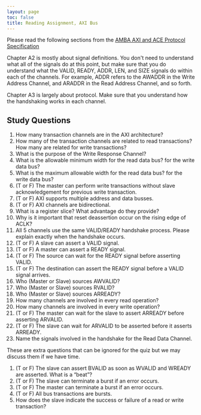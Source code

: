 ```yaml
---
layout: page
toc: false
title: Reading Assignment, AXI Bus
---
```


Please read the following sections from the [AMBA AXI and ACE Protocol Specification](http://www.gstitt.ece.ufl.edu/courses/fall15/eel4720_5721/labs/refs/AXI4_specification.pdf)

Chapter A2 is mostly about signal definitions. You don't need to understand what all of the signals do at this point, but make sure that you do understand what the VALID, READY, ADDR, LEN, and SIZE signals do within each of the channels. For example, ADDR refers to the AWADDR in the Write Address Channel, and ARADDR in the Read Address Channel, and so forth.

Chapter A3 is largely about protocol. Make sure that you understand how the handshaking works in each channel.

## Study Questions
1. How many transaction channels are in the AXI architecture?
1. How many of the transaction channels are related to read transactions? How many are related for write transactions?
1. What is the purpose of the Write Response Channel?
1. What is the allowable minimum width for the read data bus? for the write data bus?
1. What is the maximum allowable width for the read data bus? for the write data bus?
1. (T or F) The master can perform write transactions without slave acknowledgement for previous write transaction.
1. (T or F) AXI supports multiple address and data busses.
1. (T or F) AXI channels are bidirectional.
1. What is a register slice? What advantage do they provide?
1. Why is it important that reset deassertion occur on the rising edge of ACLK?
1. All 5 channels use the same VALID/READY handshake process. Please explain exactly when the handshake occurs.
1. (T or F) A slave can assert a VALID signal.
1. (T or F) A master can assert a READY signal.
1. (T or F) The source can wait for the READY signal before asserting VALID.
1. (T or F) The destination can assert the READY signal before a VALID signal arrives.
1. Who (Master or Slave) sources AWVALID?
1. Who (Master or Slave) sources RVALID?
1. Who (Master or Slave) sources ARREADY?
1. How many channels are involved in every read operation?
1. How many channels are involved in every write operation?
1. (T or F) The master can wait for the slave to assert ARREADY before asserting ARVALID.
1. (T or F) The slave can wait for ARVALID to be asserted before it asserts ARREADY.
1. Name the signals involved in the handshake for the Read Data Channel.

These are extra questions that can be ignored for the quiz but we may discuss them if we have time.

1. (T or F) The slave can assert BVALID as soon as WVALID and WREADY are asserted.
What is a “beat”?
1. (T or F) The slave can terminate a burst if an error occurs.
1. (T or F) The master can terminate a burst if an error occurs.
1. (T or F) All bus transactions are bursts.
1. How does the slave indicate the success or failure of a read or write transaction?